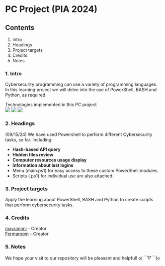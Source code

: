 # PC Project (PIA 2024)
## Contents
  1. Intro
  2. Headings
  3. Project targets
  4. Credits
  5. Notes

### 1. Intro
Cybersecurity programming can use a variety of programming languages. In this learning project we will delve into the use of PowerShell, BASH and Python, as required.

Technologies implemented in this PC project  
<img src = "https://img.shields.io/badge/powershell-5391FE?style=for-the-badge&logo=powershell&logoColor=white"/>
<img src = "https://img.shields.io/badge/GNU%20Bash-4EAA25?style=for-the-badge&logo=GNU%20Bash&logoColor=white"/>
<img src = "https://img.shields.io/badge/Python-3776AB?style=for-the-badge&logo=python&logoColor=white"/>


### 2. Headings
(09/15/24) We have used Powershell to perform different Cybersecurity tasks, so far. Including:
  - **Hash-based API query**
  - **Hidden files review**
  - **Computer resources usage display**
  - **Information about last logins**
  - Menu (main.ps1) for easy access to these custom PowerShell modules.
  - Scripts (.ps1) for individual use are also attached. 

### 3. Project targets
Apply the learning about PowerShell, BASH and Python to create scripts that perform cybersecurity tasks.

### 4. Credits
[mayrannni](https://github.com/mayrannni) - Creator  
[Fermaroom](https://github.com/Fermaroom) - Creator

### 5. Notes
We hope your visit to our repository will be pleasant and helpful! o(*￣▽￣*)o
